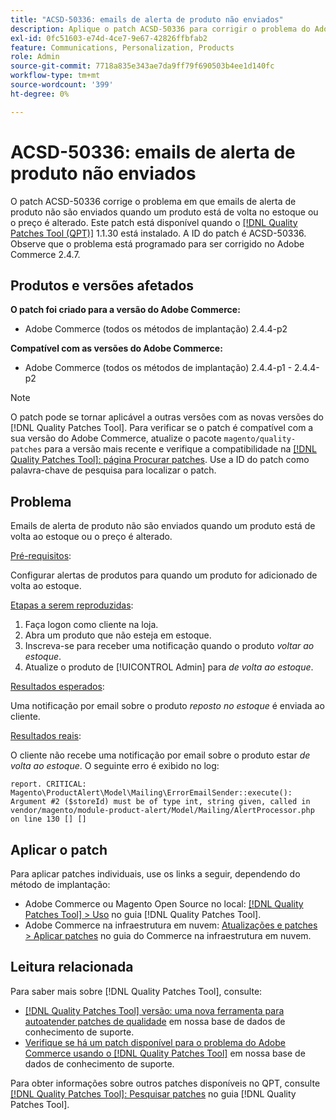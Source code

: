 ```yaml
---
title: "ACSD-50336: emails de alerta de produto não enviados"
description: Aplique o patch ACSD-50336 para corrigir o problema do Adobe Commerce em que os emails de alerta do produto não são enviados quando um produto está de volta ao estoque ou o preço é alterado.
exl-id: 0fc51603-e74d-4ce7-9e67-42826ffbfab2
feature: Communications, Personalization, Products
role: Admin
source-git-commit: 7718a835e343ae7da9ff79f690503b4ee1d140fc
workflow-type: tm+mt
source-wordcount: '399'
ht-degree: 0%

---
```


# ACSD-50336: emails de alerta de produto não enviados

O patch ACSD-50336 corrige o problema em que emails de alerta de produto não são enviados quando um produto está de volta no estoque ou o preço é alterado. Este patch está disponível quando o [[!DNL Quality Patches Tool (QPT)]](/help/announcements/adobe-commerce-announcements/magento-quality-patches-released-new-tool-to-self-serve-quality-patches.md) 1.1.30 está instalado. A ID do patch é ACSD-50336. Observe que o problema está programado para ser corrigido no Adobe Commerce 2.4.7.

## Produtos e versões afetados

**O patch foi criado para a versão do Adobe Commerce:**

* Adobe Commerce (todos os métodos de implantação) 2.4.4-p2

**Compatível com as versões do Adobe Commerce:**

* Adobe Commerce (todos os métodos de implantação) 2.4.4-p1 - 2.4.4-p2

>[!NOTE]
>
>O patch pode se tornar aplicável a outras versões com as novas versões do [!DNL Quality Patches Tool]. Para verificar se o patch é compatível com a sua versão do Adobe Commerce, atualize o pacote `magento/quality-patches` para a versão mais recente e verifique a compatibilidade na [[!DNL Quality Patches Tool]: página Procurar patches](https://experienceleague.adobe.com/tools/commerce-quality-patches/index.html). Use a ID do patch como palavra-chave de pesquisa para localizar o patch.

## Problema

Emails de alerta de produto não são enviados quando um produto está de volta ao estoque ou o preço é alterado.

<u>Pré-requisitos</u>:

Configurar alertas de produtos para quando um produto for adicionado de volta ao estoque.

<u>Etapas a serem reproduzidas</u>:

1. Faça logon como cliente na loja.
1. Abra um produto que não esteja em estoque.
1. Inscreva-se para receber uma notificação quando o produto *voltar ao estoque*.
1. Atualize o produto de [!UICONTROL Admin] para _de volta ao estoque_.

<u>Resultados esperados</u>:

Uma notificação por email sobre o produto *reposto no estoque* é enviada ao cliente.

<u>Resultados reais</u>:

O cliente não recebe uma notificação por email sobre o produto estar *de volta ao estoque*. O seguinte erro é exibido no log:

```
report. CRITICAL: Magento\ProductAlert\Model\Mailing\ErrorEmailSender::execute(): Argument #2 ($storeId) must be of type int, string given, called in vendor/magento/module-product-alert/Model/Mailing/AlertProcessor.php on line 130 [] [] 
```

## Aplicar o patch

Para aplicar patches individuais, use os links a seguir, dependendo do método de implantação:

* Adobe Commerce ou Magento Open Source no local: [[!DNL Quality Patches Tool] > Uso](https://experienceleague.adobe.com/docs/commerce-operations/tools/quality-patches-tool/usage.html) no guia [!DNL Quality Patches Tool].
* Adobe Commerce na infraestrutura em nuvem: [Atualizações e patches > Aplicar patches](https://experienceleague.adobe.com/docs/commerce-cloud-service/user-guide/develop/upgrade/apply-patches.html) no guia do Commerce na infraestrutura em nuvem.

## Leitura relacionada

Para saber mais sobre [!DNL Quality Patches Tool], consulte:

* [[!DNL Quality Patches Tool] versão: uma nova ferramenta para autoatender patches de qualidade](/help/announcements/adobe-commerce-announcements/magento-quality-patches-released-new-tool-to-self-serve-quality-patches.md) em nossa base de dados de conhecimento de suporte.
* [Verifique se há um patch disponível para o problema do Adobe Commerce usando o [!DNL Quality Patches Tool]](/help/support-tools/patches-available-in-qpt-tool/check-patch-for-magento-issue-with-magento-quality-patches.md) em nossa base de dados de conhecimento de suporte.

Para obter informações sobre outros patches disponíveis no QPT, consulte [[!DNL Quality Patches Tool]: Pesquisar patches](https://experienceleague.adobe.com/tools/commerce-quality-patches/index.html) no guia [!DNL Quality Patches Tool].

